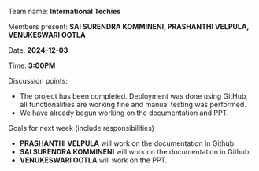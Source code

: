 Team name: **International Techies**  

Members present: **SAI SURENDRA KOMMINENI, PRASHANTHI VELPULA, VENUKESWARI OOTLA**  

Date: **2024-12-03**  

Time: **3:00PM**  

Discussion points: 

* The project has been completed. Deployment was done using GitHub, all functionalities are working fine and manual testing was performed.    
* We have already begun working on the documentation and PPT.            

Goals for next week (include responsibilities)

* **PRASHANTHI VELPULA** will work on the documentation in Github.        
* **SAI SURENDRA KOMMINENI** will work on the documentation in Github.      
* **VENUKESWARI OOTLA** will work on the PPT.   

